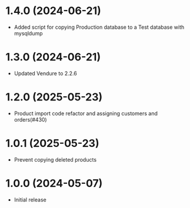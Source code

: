 # 1.4.0 (2024-06-21)

- Added script for copying Production database to a Test database with mysqldump

# 1.3.0 (2024-06-21)

- Updated Vendure to 2.2.6

# 1.2.0 (2025-05-23)

- Product import code refactor and assigning customers and orders(#430)

# 1.0.1 (2025-05-23)

- Prevent copying deleted products

# 1.0.0 (2024-05-07)

- Initial release
